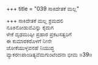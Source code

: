 +++
title = "039 ಸಾಕಿದೇತಕೆ ಮಲ್ಲ"

+++
ಸಾಕಿದೇತಕೆ ಮಲ್ಲ ಶ್ರಮದಲಿ  
ನೂಕಿನೋಡುವೆವಿನ್ನು ಕೈದುಗ  
ಳೇಕೆ ದೃಢಮುಷ್ಠೀ ಪ್ರಹಾರ ಪ್ರಕಟಸತ್ವರಿಗೆ  
ಈ ಕುಮಾರಕರೊಳಗೆ ನೀನೇ  
ಜೋಕೆಯುಳ್ಳವನಹೆ ನಿಯುದ್ಧ  
ವ್ಯಾಕರಣಪಾಂಡಿತ್ಯವೆಮಗುಂಟೆಂದನಾ ಭೀಮ        ॥39॥